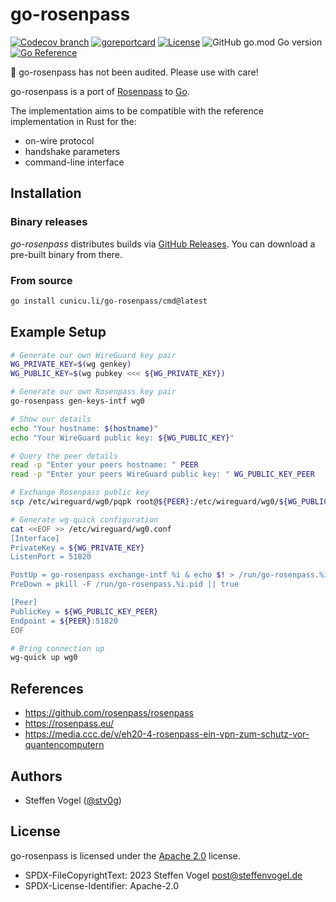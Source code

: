 # go-rosenpass

<!-- [![GitHub Workflow Status](https://img.shields.io/github/actions/workflow/status/cunicu/go-rosenpass/test.yaml?style=flat-square)](https://github.com/cunicu/go-rosenpass/actions) -->
[![Codecov branch](https://img.shields.io/codecov/c/github/cunicu/go-rosenpass/main?style=flat-square&token=xUGG2iEsuQ)](https://app.codecov.io/gh/cunicu/go-rosenpass/tree/main)
[![goreportcard](https://goreportcard.com/badge/github.com/cunicu/go-rosenpass?style=flat-square)](https://goreportcard.com/report/github.com/cunicu/go-rosenpass)
[![License](https://img.shields.io/badge/license-Apache%202.0-blue?style=flat-square)](https://github.com/cunicu/go-rosenpass/blob/main/LICENSES/Apache-2.0.txt)
![GitHub go.mod Go version](https://img.shields.io/github/go-mod/go-version/cunicu/go-rosenpass?style=flat-square)
[![Go Reference](https://pkg.go.dev/badge/github.com/cunicu/go-rosenpass.svg)](https://pkg.go.dev/github.com/cunicu/go-rosenpass)

🚧 go-rosenpass has not been audited. Please use with care!

go-rosenpass is a port of [Rosenpass](https://github.com/rosenpass/rosenpass) to [Go](https://go.dev/).

The implementation aims to be compatible with the reference implementation in Rust for the:
- on-wire protocol
- handshake parameters
- command-line interface

## Installation

### Binary releases

_go-rosenpass_ distributes builds via [GitHub Releases](https://github.com/cunicu/go-rosenpass/releases).
You can download a pre-built binary from there.

### From source

```bash
go install cunicu.li/go-rosenpass/cmd@latest
```

## Example Setup

```bash
# Generate our own WireGuard key pair
WG_PRIVATE_KEY=$(wg genkey)
WG_PUBLIC_KEY=$(wg pubkey <<< ${WG_PRIVATE_KEY})

# Generate our own Rosenpass key pair
go-rosenpass gen-keys-intf wg0

# Show our details
echo "Your hostname: $(hostname)"
echo "Your WireGuard public key: ${WG_PUBLIC_KEY}"

# Query the peer details
read -p "Enter your peers hostname: " PEER
read -p "Enter your peers WireGuard public key: " WG_PUBLIC_KEY_PEER

# Exchange Rosenpass public key
scp /etc/wireguard/wg0/pqpk root@${PEER}:/etc/wireguard/wg0/${WG_PUBLIC_KEY//\//}.pqpk

# Generate wg-quick configuration
cat <<EOF >> /etc/wireguard/wg0.conf
[Interface]
PrivateKey = ${WG_PRIVATE_KEY}
ListenPort = 51820

PostUp = go-rosenpass exchange-intf %i & echo $! > /run/go-rosenpass.%i.pid
PreDown = pkill -F /run/go-rosenpass.%i.pid || true

[Peer]
PublicKey = ${WG_PUBLIC_KEY_PEER}
Endpoint = ${PEER}:51820
EOF

# Bring connection up
wg-quick up wg0
```

## References

- <https://github.com/rosenpass/rosenpass>
- <https://rosenpass.eu/>
- <https://media.ccc.de/v/eh20-4-rosenpass-ein-vpn-zum-schutz-vor-quantencomputern>

## Authors

- Steffen Vogel ([@stv0g](https://github.com/stv0g))

## License

go-rosenpass is licensed under the [Apache 2.0](./LICENSE) license.

- SPDX-FileCopyrightText: 2023 Steffen Vogel <post@steffenvogel.de>
- SPDX-License-Identifier: Apache-2.0
